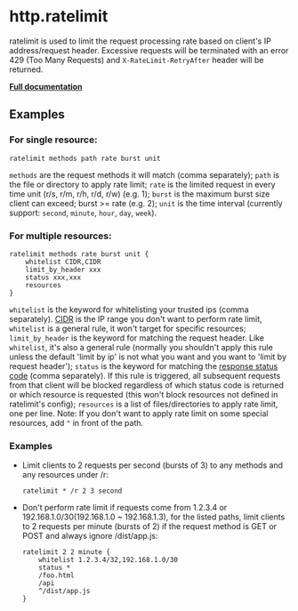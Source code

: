 # http.ratelimit

ratelimit is used to limit the request processing rate based on client&#39;s IP address/request header. Excessive
requests will be terminated with an error 429 (Too Many Requests) and `X-RateLimit-RetryAfter` header will be returned.

**[Full documentation](https://github.com/tmpim/casket-plugins/blob/master/rate-limit/README.md)**

## Examples

### For single resource:

``` casketfile
ratelimit methods path rate burst unit
```

`methods` are the request methods it will match (comma separately); `path` is the file or directory to apply rate limit;
`rate` is the limited request in every time unit (r/s, r/m, r/h, r/d, r/w) (e.g. 1); `burst` is the maximum burst size
client can exceed; burst &gt;= rate (e.g. 2); `unit` is the time interval (currently support: `second`, `minute`,
`hour`, `day`, `week`).

### For multiple resources:

``` casketfile
ratelimit methods rate burst unit {
    whitelist CIDR,CIDR
    limit_by_header xxx
    status xxx,xxx
    resources
}
```

`whitelist` is the keyword for whitelisting your trusted ips (comma separately).
[CIDR](https://en.wikipedia.org/wiki/Classless_Inter-Domain_Routing) is the IP range you don&#39;t want to perform rate
limit, `whitelist` is a general rule, it won&#39;t target for specific resources; `limit_by_header` is the keyword for
matching the request header. Like `whitelist`, it&#39;s also a general rule (normally you shouldn&#39;t apply this rule
unless the default &#39;limit by ip&#39; is not what you want and you want to &#39;limit by request header&#39;);
`status` is the keyword for matching the [response status code](https://en.wikipedia.org/wiki/List_of_HTTP_status_codes)
(comma separately). If this rule is triggered, all subsequent requests from that client will be blocked regardless of
which status code is returned or which resource is requested (this won&#39;t block resources not defined in
ratelimit&#39;s config); `resources` is a list of files/directories to apply rate limit, one per line. Note: If you
don&#39;t want to apply rate limit on some special resources, add `^` in front of the path.

### Examples

* Limit clients to 2 requests per second (bursts of 3) to any methods and any resources under /r:
    ``` casketfile
    ratelimit * /r 2 3 second
    ```

* Don't perform rate limit if requests come from 1.2.3.4 or 192.168.1.0/30(192.168.1.0 \~ 192.168.1.3), for the listed
  paths, limit clients to 2 requests per minute (bursts of 2) if the request method is GET or POST and always ignore
  /dist/app.js:
    ``` casketfile
    ratelimit 2 2 minute {
        whitelist 1.2.3.4/32,192.168.1.0/30
        status *
        /foo.html
        /api
        ^/dist/app.js
    }
    ```
